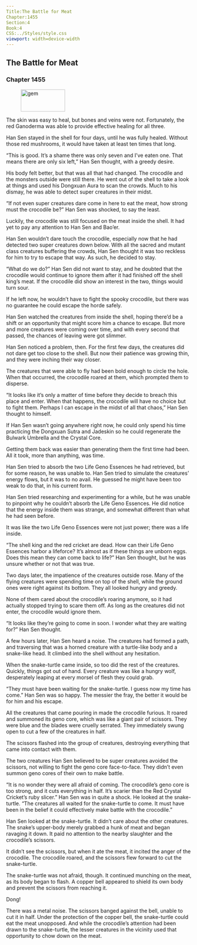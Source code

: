```yaml
---
Title:The Battle for Meat 
Chapter:1455 
Section:4 
Book:4 
CSS:../Styles/style.css 
viewport: width=device-width
---
```

  
## The Battle for Meat
### Chapter 1455
  
<figure>
	<img src="../Images/gem.gif" alt="gem" id="gem" width="120" height="60" />
</figure>
  

  
The skin was easy to heal, but bones and veins were not. Fortunately, the red Ganoderma was able to provide effective healing for all three.

Han Sen stayed in the shell for four days, until he was fully healed. Without those red mushrooms, it would have taken at least ten times that long.

“This is good. It’s a shame there was only seven and I’ve eaten one. That means there are only six left,” Han Sen thought, with a greedy desire.

His body felt better, but that was all that had changed. The crocodile and the monsters outside were still there. He went out of the shell to take a look at things and used his Dongxuan Aura to scan the crowds. Much to his dismay, he was able to detect super creatures in their midst.

“If not even super creatures dare come in here to eat the meat, how strong must the crocodile be?” Han Sen was shocked, to say the least.

Luckily, the crocodile was still focused on the meat inside the shell. It had yet to pay any attention to Han Sen and Bao’er.

Han Sen wouldn’t dare touch the crocodile, especially now that he had detected two super creatures down below. With all the sacred and mutant class creatures buffering the crowds, Han Sen thought it was too reckless for him to try to escape that way. As such, he decided to stay.

“What do we do?” Han Sen did not want to stay, and he doubted that the crocodile would continue to ignore them after it had finished off the shell king’s meat. If the crocodile did show an interest in the two, things would turn sour.

If he left now, he wouldn’t have to fight the spooky crocodile, but there was no guarantee he could escape the horde safely.

Han Sen watched the creatures from inside the shell, hoping there’d be a shift or an opportunity that might score him a chance to escape. But more and more creatures were coming over time, and with every second that passed, the chances of leaving were got slimmer.

Han Sen noticed a problem, then. For the first few days, the creatures did not dare get too close to the shell. But now their patience was growing thin, and they were inching their way closer.

The creatures that were able to fly had been bold enough to circle the hole. When that occurred, the crocodile roared at them, which prompted them to disperse.

“It looks like it’s only a matter of time before they decide to breach this place and enter. When that happens, the crocodile will have no choice but to fight them. Perhaps I can escape in the midst of all that chaos,” Han Sen thought to himself.

If Han Sen wasn’t going anywhere right now, he could only spend his time practicing the Dongxuan Sutra and Jadeskin so he could regenerate the Bulwark Umbrella and the Crystal Core.

Getting them back was easier than generating them the first time had been. All it took, more than anything, was time.

Han Sen tried to absorb the two Life Geno Essences he had retrieved, but for some reason, he was unable to. Han Sen tried to simulate the creatures’ energy flows, but it was to no avail. He guessed he might have been too weak to do that, in his current form.

Han Sen tried researching and experimenting for a while, but he was unable to pinpoint why he couldn’t absorb the Life Geno Essences. He did notice that the energy inside them was strange, and somewhat different than what he had seen before.

It was like the two Life Geno Essences were not just power; there was a life inside.

“The shell king and the red cricket are dead. How can their Life Geno Essences harbor a lifeforce? It’s almost as if these things are unborn eggs. Does this mean they can come back to life?” Han Sen thought, but he was unsure whether or not that was true.

Two days later, the impatience of the creatures outside rose. Many of the flying creatures were spending time on top of the shell, while the ground ones were right against its bottom. They all looked hungry and greedy.

None of them cared about the crocodile’s roaring anymore, so it had actually stopped trying to scare them off. As long as the creatures did not enter, the crocodile would ignore them.

“It looks like they’re going to come in soon. I wonder what they are waiting for?” Han Sen thought.

A few hours later, Han Sen heard a noise. The creatures had formed a path, and traversing that was a horned creature with a turtle-like body and a snake-like head. It climbed into the shell without any hesitation.

When the snake-turtle came inside, so too did the rest of the creatures. Quickly, things got out of hand. Every creature was like a hungry wolf, desperately leaping at every morsel of flesh they could grab.

“They must have been waiting for the snake-turtle. I guess now my time has come.” Han Sen was so happy. The messier the fray, the better it would be for him and his escape.

All the creatures that came pouring in made the crocodile furious. It roared and summoned its geno core, which was like a giant pair of scissors. They were blue and the blades were cruelly serrated. They immediately swung open to cut a few of the creatures in half.

The scissors flashed into the group of creatures, destroying everything that came into contact with them.

The two creatures Han Sen believed to be super creatures avoided the scissors, not willing to fight the geno core face-to-face. They didn’t even summon geno cores of their own to make battle.

“It is no wonder they were all afraid of coming. The crocodile’s geno core is too strong, and it cuts everything in half. It’s scarier than the Red Crystal Cricket’s ruby slicer.” Han Sen was in quite a shock. He looked at the snake-turtle. “The creatures all waited for the snake-turtle to come. It must have been in the belief it could effectively make battle with the crocodile.”

Han Sen looked at the snake-turtle. It didn’t care about the other creatures. The snake’s upper-body merely grabbed a hunk of meat and began ravaging it down. It paid no attention to the nearby slaughter and the crocodile’s scissors.

It didn’t see the scissors, but when it ate the meat, it incited the anger of the crocodile. The crocodile roared, and the scissors flew forward to cut the snake-turtle.

The snake-turtle was not afraid, though. It continued munching on the meat, as its body began to flash. A copper bell appeared to shield its own body and prevent the scissors from reaching it.

Dong!

There was a metal noise. The scissors banged against the bell, unable to cut it in half. Under the protection of the copper bell, the snake-turtle could eat the meat unopposed. And while the crocodile’s attention had been drawn to the snake-turtle, the lesser creatures in the vicinity used that opportunity to chow down on the meat.